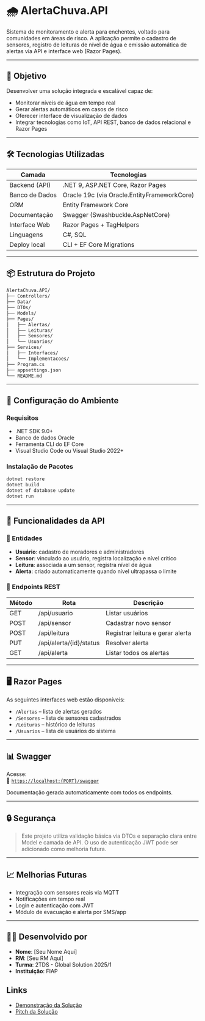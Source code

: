 # 🌧️ AlertaChuva.API

Sistema de monitoramento e alerta para enchentes, voltado para comunidades em áreas de risco. A aplicação permite o cadastro de sensores, registro de leituras de nível de água e emissão automática de alertas via API e interface web (Razor Pages).

---

## 📌 Objetivo

Desenvolver uma solução integrada e escalável capaz de:

- Monitorar níveis de água em tempo real
- Gerar alertas automáticos em casos de risco
- Oferecer interface de visualização de dados
- Integrar tecnologias como IoT, API REST, banco de dados relacional e Razor Pages

---

## 🛠️ Tecnologias Utilizadas

| Camada         | Tecnologias                                 |
| -------------- | ------------------------------------------- |
| Backend (API)  | .NET 9, ASP.NET Core, Razor Pages           |
| Banco de Dados | Oracle 19c (via Oracle.EntityFrameworkCore) |
| ORM            | Entity Framework Core                       |
| Documentação   | Swagger (Swashbuckle.AspNetCore)            |
| Interface Web  | Razor Pages + TagHelpers                    |
| Linguagens     | C#, SQL                                     |
| Deploy local   | CLI + EF Core Migrations                    |

---

## 📦 Estrutura do Projeto

```bash
AlertaChuva.API/
├── Controllers/
├── Data/
├── DTOs/
├── Models/
├── Pages/
│   ├── Alertas/
│   ├── Leituras/
│   ├── Sensores/
│   └── Usuarios/
├── Services/
│   ├── Interfaces/
│   └── Implementacoes/
├── Program.cs
├── appsettings.json
└── README.md
```

---

## 🔧 Configuração do Ambiente

### Requisitos

- .NET SDK 9.0+
- Banco de dados Oracle
- Ferramenta CLI do EF Core
- Visual Studio Code ou Visual Studio 2022+

### Instalação de Pacotes

```bash
dotnet restore
dotnet build
dotnet ef database update
dotnet run
```

---

## 🧪 Funcionalidades da API

### 🔹 Entidades

- **Usuário**: cadastro de moradores e administradores
- **Sensor**: vinculado ao usuário, registra localização e nível crítico
- **Leitura**: associada a um sensor, registra nível de água
- **Alerta**: criado automaticamente quando nível ultrapassa o limite

### 🔹 Endpoints REST

| Método | Rota                    | Descrição                        |
| ------ | ----------------------- | -------------------------------- |
| GET    | /api/usuario            | Listar usuários                  |
| POST   | /api/sensor             | Cadastrar novo sensor            |
| POST   | /api/leitura            | Registrar leitura e gerar alerta |
| PUT    | /api/alerta/{id}/status | Resolver alerta                  |
| GET    | /api/alerta             | Listar todos os alertas          |

---

## 🖥️ Razor Pages

As seguintes interfaces web estão disponíveis:

- `/Alertas` – lista de alertas gerados
- `/Sensores` – lista de sensores cadastrados
- `/Leituras` – histórico de leituras
- `/Usuarios` – lista de usuários do sistema

---

## 📊 Swagger

Acesse:  
📎 [`https://localhost:{PORT}/swagger`](https://localhost:{PORT}/swagger)

Documentação gerada automaticamente com todos os endpoints.

---

## 🔒 Segurança

> Este projeto utiliza validação básica via DTOs e separação clara entre Model e camada de API. O uso de autenticação JWT pode ser adicionado como melhoria futura.

---

## 📈 Melhorias Futuras

- Integração com sensores reais via MQTT
- Notificações em tempo real
- Login e autenticação com JWT
- Módulo de evacuação e alerta por SMS/app

---

## 👨‍💻 Desenvolvido por

- **Nome**: [Seu Nome Aqui]
- **RM**: [Seu RM Aqui]
- **Turma**: 2TDS - Global Solution 2025/1
- **Instituição**: FIAP

## Links

- [Demonstração da Solução](link_da_demonstracao)
- [Pitch da Solução](link_do_pitch)
